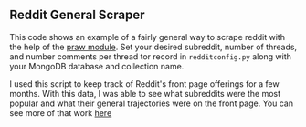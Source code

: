 

## Reddit General Scraper

This code shows an example of a fairly general way to scrape reddit with the help of the [praw module](https://praw.readthedocs.org/en/stable/). Set your desired subreddit, number of threads, and number comments per thread tor record in `redditconfig.py` along with your MongoDB database and collection name. 

I used this script to keep track of Reddit's front page offerings for a few months. With this data, I was able to see what subreddits were the most popular and what their general trajectories were on the front page. You can see more of that work [here](https://github.com/sunnysideprodcorp/PlottingNonRectangularData)

